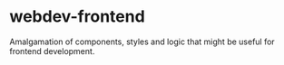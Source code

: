 # webdev-frontend
Amalgamation of components, styles and logic that might be useful for frontend development.
